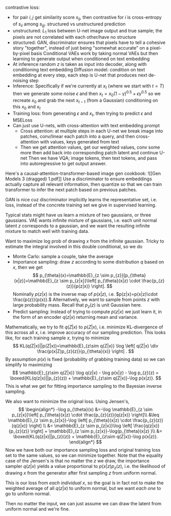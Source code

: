 contrastive loss:
- for pair $i,j$ get similarity score $s_{ij},$ then contrastive for $i$ is cross-entropy of $s_{ii}$ among ${s_{ij}}_{j}.$
structured vs unstructured prediction
- unstructured: $L_{1}$ loss between U-net image output and true sample; the pixels are not correlated with each other/have no structure
- structured: GAN, discriminator ensures that pixels have to tell a cohesive story "together", instead of just being "somewhat accurate" on a pixel-by-pixel basis
Conditional VAEs work by taking normal VAEs but then learning to generate output when conditioned on text embedding
- At inference random $z$ is taken as input into decoder, along with conditioning text embedding
Diffusion model: condition on text embedding at every step, each step is U-net that produces next de-noising step
- Inference: Specifically if we're currently at $x_{t}$ (where we start with $t=T$) then we generate some noise $\epsilon$ and then $x_{t} = x_{0}(1-\gamma)^{0.5}+\epsilon\gamma^{0.5}$ so we recreate $x_{0}$ and grab the next $x_{t-1}$ (from a Gaussian) conditioning on this $x_{0}$ and $x_{t}$
- Training loss: from generating $\epsilon$ and $x_{t},$ then trying to predict $\epsilon$ and MSELoss
- Can just use U-nets, with cross-attention with text embedding prompt
	- Cross attention: at multiple steps in each U-net we break image into patches, conv/linear each patch into a query, and then cross-attention with values, keys generated from text
	- Then we get attention values, get our weighted values, conv some more then add back into corresponding patch latent and continue U-net
Then we have VQA; image tokens, then text tokens, and pass into autoregressive to get output answer.

Here's a causal-attention-transformer-based image gen cookbook:
![[Gen Models 3 (dragged) 1.pdf]]
Use a discriminator to ensure embeddings actually capture all relevant information, then quantize so that we can train transformer to infer the next patch based on previous patches.

GAN is nice cuz discriminator implicitly learns the representative set, i.e. loss, instead of the concrete training set we give in supervised learning.

Typical stats might have us learn a mixture of two gaussians, or three gaussians. VAE wants infinite mixture of gaussians, i.e. each unit normal latent $z$ corresponds to a gaussian, and we want the resulting infinite mixture to match well with training data.

Want to maximize log prob of drawing $x$ from the infinite gaussian. Tricky to estimate the integral involved in this double conditional, so we do
- Monte Carlo: sample a couple, take the average
- Importance sampling: draw $z$ according to some distribution $q$ based on $x,$ then we get $$ p_{\theta}(x)=\mathbb{E}_{z \sim p_{z}}[p_{\theta}(x|z)]=\mathbb{E}_{z \sim p_{z|x}}\left[ p_{\theta}(x|z) \cdot \frac{p_{z}(z)}{p(z|x)} \right]. $$Nominally $p(z|x)$ is the inverse map of $p(x|z),$ i.e. $p(z|x)=p(x|z)\cdot \frac{p(z)}{p(x)}.$ Alternatively, we want to sample from points $z$ with large probability mass. Recall that $p_{z}(z)$ is unit Gaussian here.
- Predict sampling: Instead of trying to compute $p(z|x)$ we just learn it, in the form of an encoder $q(z|x)$ returning mean and variance.

Mathematically, we try to fit $q(Z|x)$ to $p(Z|x),$ i.e. minimize KL-divergence of this across all $x,$ i.e. improve accuracy of our sampling prediction. This looks like, for each training sample $x,$ trying to minimize
$$
KL(q(Z|x)||p(Z|x))=\mathbb{E}_{z\sim q(Z|x)} \log \left[ q(Z|x) \div \frac{p(x|Z)p_{z}(z)}{p_{\theta}(x)} \right] .
$$
By assumption $p(x)$ is fixed (probability of grabbing training data) so we can simplify to maximizing
$$
\mathbb{E}_{z\sim q(Z|x)} \log q(z|x) - \log p(x|z) - \log p_{z}(z) = \boxed{KL(q(z|x)||p_{z}(z)) + \mathbb{E}_{z\sim q(Z|x)}-\log p(x|z)}.
$$
This is what we get for fitting importance sampling to the Bayesian inverse sampling.

We also want to minimize the original loss. Using Jensen's,
$$
\begin{align*}
-\log p_{\theta}(x)
&=-\log \mathbb{E}_{z \sim p_{z|x}}\left[ p_{\theta}(x|z) \cdot \frac{p_{z}(z)}{q(z|x)} \right]\\
&\leq \mathbb{E}_{z \sim p_{z|x}}-\log \left[ p_{\theta}(x|z) \cdot \frac{p_{z}(z)}{q(z|x)} \right] \\
&= \mathbb{E}_{z \sim p_{z|x}}\log \left[ \frac{q(z|x)}{p_{z}(z)} \right] + \mathbb{E}_{z \sim p_{z|x}}-\log(p_{\theta}(x|z) )\\
&= \boxed{KL(q(z|x)||p_{z}(z)) + \mathbb{E}_{z\sim q(Z|x)}-\log p(x|z)}.
\end{align*}
$$
Now we have both our importance sampling loss and original training loss set to the same values, so we can minimize together.
Note that the equality case of the Jensen's is that no matter the $z$ we draw, the importance sampler $q(z|x)$ yields a value proportional to $p(x|z)p_{z}(z),$ i.e. the likelihood of drawing $x$ from the generator after first sampling $z$ from uniform normal.

This is our loss from *each individual* $x,$ so the goal is in fact not to make the weighted average of all $q(z|x)$ to uniform normal, but we want *each one* to go to uniform normal.

Then no matter the input, we can just assume we can draw the latent from uniform normal and we're fine.
